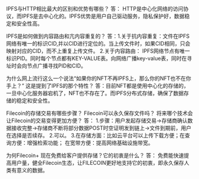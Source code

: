IPFS与HTTP相比最大的区别和优势有哪些？
答： HTTP是中心化网络的访问协议，而IPFS是去中心化的。IPFS优势是用户自己驱动服务，隐私保护好，数据稳定和安全性高。

IPFS是如何做到内容路由和亢内容重复的？
答：1.关于抗内容重复：文件在IPFS网络有唯一的标识CID,并以CID进行定位的。当上传文件时，如果CID相同，只会映射对应的CID，而不上重复上传文件。
2.关于内容路由： IPFS网络节点有唯一标识PID。同时每个节点都有KEY-VALUE表。向网络广播key-value表，同时在寻址时会向节点广播寻找PID和CID。

为什么网上流行这么一个说法“如果你的NFT不再IPFS上，那么你的NFT也不在你手上？” 这是提到了IPFS的那个特性？
答：目前NFT都是使用中心化的存储的，一旦中心化服务器宕机了，NFT也不存在了。而IPFS分布式存储，确保了数据存储的稳定和安全性。

Filecoin的存储交易有哪些步骤？ Filecoin可以永久保存文件吗？ 将来哪个技术会让Filecoin的交易变得更加方便？
答：
1.步骤：用户发起存储交易->存储商确认数据接收完整->存储商不断将部分数据POST时空证明发到链上->文件到期前，用户在选择是否续存。
2.可以。
3.在存储方面：比如云平台可以上传下载方便；在查询方便：增强检索功能； 在宽带方便：提高网络基础设施带宽。

为何Filecoin+ 现在免费给客户提供存储？它的初衷是什么？
答： 免费能快速提高用户量，健全Filecoin生态，让FILECOIN更好地支持它的初衷，即永久保存人类有意义的数据。
